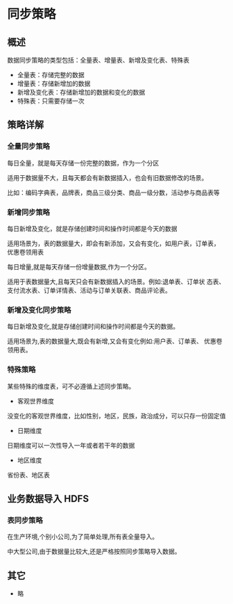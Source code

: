 # 同步策略

## 概述

数据同步策略的类型包括：全量表、增量表、新增及变化表、特殊表

- 全量表：存储完整的数据
- 增量表：存储新增加的数据
- 新增及变化表：存储新增加的数据和变化的数据
- 特殊表：只需要存储一次

## 策略详解

### 全量同步策略

每日全量，就是每天存储一份完整的数据，作为一个分区

适用于数据量不大，且每天都会有新数据插入，也会有旧数据修改的场景。

比如：编码字典表，品牌表，商品三级分类、商品一级分数，活动参与商品表等

### 新增同步策略

每日新增及变化，就是存储创建时间和操作时间都是今天的数据

适用场景为，表的数据量大，即会有新添加，又会有变化，如用户表，订单表，
优惠卷领用表

每日增量,就是每天存储一份增量数据,作为一个分区。

适用于表数据量大,且每天只会有新数据插入的场景。例如:退单表、订单状
态表、支付流水表、订单详情表、活动与订单关联表、商品评论表。

### 新增及变化同步策略

每日新增及变化,就是存储创建时间和操作时间都是今天的数据。

适用场景为,表的数据量大,既会有新增,又会有变化例如:用户表、订单表、
优惠卷领用表。

### 特殊策略

某些特殊的维度表，可不必遵循上述同步策略。

- 客观世界维度

没变化的客观世界维度，比如性别，地区，民族，政治成分，可以只存一份固定值

- 日期维度

日期维度可以一次性导入一年或者若干年的数据

- 地区维度

省份表、地区表

## 业务数据导入 HDFS

### 表同步策略

在生产环境,个别小公司,为了简单处理,所有表全量导入。

中大型公司,由于数据量比较大,还是严格按照同步策略导入数据。

## 其它

- 略
